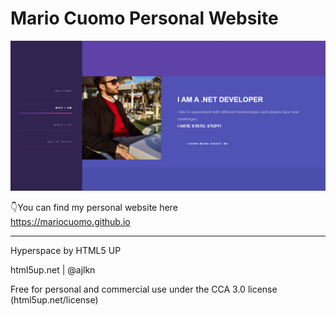 # Mario Cuomo Personal Website
![CV front](https://github.com/mariocuomo/mariocuomo.github.io/blob/master/cv-front.PNG)<br>


:point_down:You can find my personal website here<br>
 https://mariocuomo.github.io

---

Hyperspace by HTML5 UP

html5up.net | @ajlkn

Free for personal and commercial use under the CCA 3.0 license (html5up.net/license)
